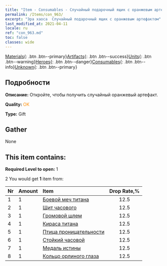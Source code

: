 ```yaml
---
title: "Item - Consumables - Случайный подарочный ящик с оранжевым артефактом"
permalink: /Items/con_963/
excerpt: "Эра хаоса  Случайный подарочный ящик с оранжевым артефактом"
last_modified_at: 2021-04-11
locale: ru
ref: "con_963.md"
toc: false
classes: wide
---
```

 [Materials](/ru/Items/){: .btn .btn--primary}[Artifacts](/ru/Items/Artifacts/){: .btn .btn--success}[Units](/ru/Items/Units/){: .btn .btn--warning}[Heroes](/ru/Items/Heroes/){: .btn .btn--danger}[Consumables](/ru/Items/Consumables/){: .btn .btn--info}[Unknown](/ru/Items/Unknown/){: .btn .btn--primary}

## Подробности
 **Описание:** Откройте, чтобы получить случайный оранжевый артефакт.

 **Quality:** <span style="color: #FF8C00">OK</span>

 **Type:** Gift

## Gather

  None

## This item contains:

 **Required Level to open:** 1

 2 You would get **1** item  from:

  | Nr | Amount |     Item    | Drop Rate,% |
  |:---|:-------|:------------|:---------:|
  | 1 | 1 | [Боевой меч титана](/ru/Items/art_156/) | 12.5 | 
  | 2 | 1 | [Щит часового](/ru/Items/art_157/) | 12.5 | 
  | 3 | 1 | [Громовой шлем](/ru/Items/art_158/) | 12.5 | 
  | 4 | 1 | [Кираса титана](/ru/Items/art_159/) | 12.5 | 
  | 5 | 1 | [Птица проницательности](/ru/Items/art_132/) | 12.5 | 
  | 6 | 1 | [Стойкий часовой](/ru/Items/art_133/) | 12.5 | 
  | 7 | 1 | [Медаль истины](/ru/Items/art_134/) | 12.5 | 
  | 8 | 1 | [Кольцо орлиного глаза](/ru/Items/art_135/) | 12.5 | 
